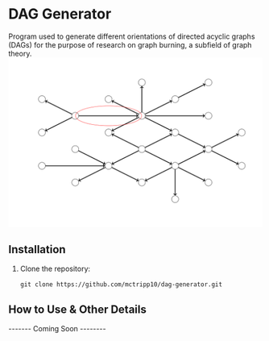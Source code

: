 # DAG Generator
Program used to generate different orientations of directed acyclic graphs (DAGs) for the purpose of research on graph burning, a subfield of graph theory. 
![digraph-network](digraph-network.png)

## Installation

1. Clone the repository:
   ```
   git clone https://github.com/mctripp10/dag-generator.git
   ```

## How to Use & Other Details
------- Coming Soon --------
